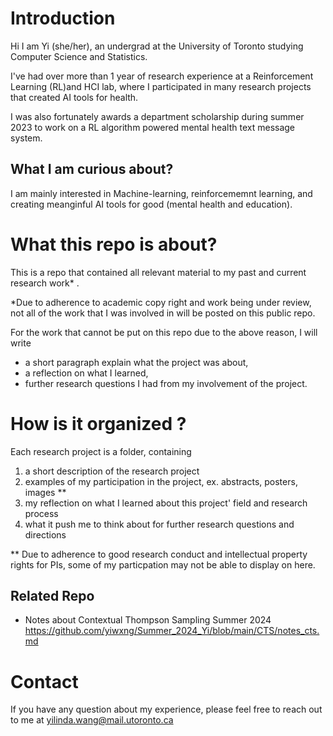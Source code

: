 # Introduction
Hi I am Yi (she/her), an undergrad at the University of Toronto studying Computer Science and Statistics.

I've had over more than 1 year of research experience at a Reinforcement Learning (RL)and HCI lab, where I participated in many research projects that created AI tools for health. 

I was also fortunately awards a department scholarship during summer 2023 to work on a RL algorithm powered mental health text message system.



## What I am curious about?
I am mainly interested in Machine-learning, reinforcememnt learning, and creating meanginful AI tools for good (mental health and education).


# What this repo is about?
This is a repo that contained all relevant material to my past and current research work* .

*Due to adherence to academic copy right and work being under review, not all of the work that I was involved in will be posted on this public repo. 

For the work that cannot be put on this repo due to the above reason, I will write 
- a short paragraph explain what the project was about, 
- a reflection on what I learned, 
- further research questions I had from my involvement of the project. 



# How is it organized ?
Each research project is a folder, containing 
1. a short description of the research project
2. examples of my participation in the project, ex. abstracts, posters, images  **
3. my reflection on what I learned about this project' field and research process
4. what it push me to think about for further research questions and directions

** Due to adherence to good research conduct and intellectual property rights for PIs, some of my particpation may not be able to display on here.  

## Related Repo 
- Notes about Contextual Thompson Sampling Summer 2024 https://github.com/yiwxng/Summer_2024_Yi/blob/main/CTS/notes_cts.md



# Contact
If you have any question about my experience, please feel free to reach out to me at yilinda.wang@mail.utoronto.ca
 
